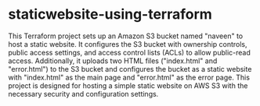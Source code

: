 # staticwebsite-using-terraform
This Terraform project sets up an Amazon S3 bucket named "naveen" to host a static website. It configures the S3 bucket with ownership controls, public access settings, and access control lists (ACLs) to allow public-read access. Additionally, it uploads two HTML files ("index.html" and "error.html") to the S3 bucket and configures the bucket as a static website with "index.html" as the main page and "error.html" as the error page. This project is designed for hosting a simple static website on AWS S3 with the necessary security and configuration settings.
